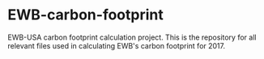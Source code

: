 # EWB-carbon-footprint
EWB-USA carbon footprint calculation project. This is the repository for all relevant files used in calculating EWB's carbon footprint for 2017.
